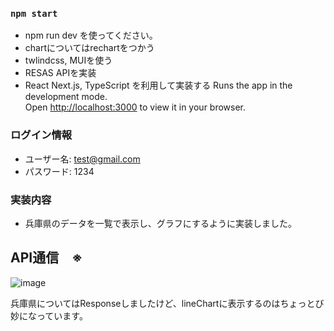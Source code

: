 
### `npm start`

- npm run dev を使ってください。
- chartについてはrechartをつかう
- twlindcss, MUIを使う
- RESAS APIを実装
- React Next.js, TypeScript を利用して実装する
Runs the app in the development mode.\
Open [http://localhost:3000](http://localhost:3000) to view it in your browser.


### ログイン情報

- ユーザー名: test@gmail.com
- パスワード: 1234


### 実装内容
- 兵庫県のデータを一覧で表示し、グラフにするように実装しました。


## API通信　※

![image](https://github.com/user-attachments/assets/55f00458-caba-43f8-9bac-fee80e9aa277)

兵庫県についてはResponseしましたけど、lineChartに表示するのはちょっとび妙になっています。





